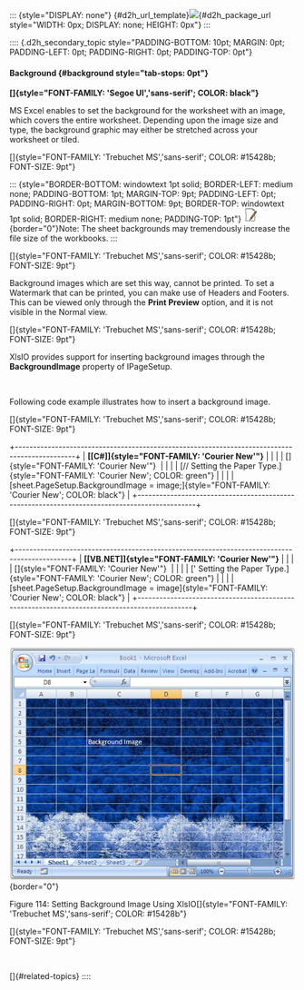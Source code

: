 ::: {style="DISPLAY: none"}
[](ms-xhelp:///?Id=d2h_url_template){#d2h_url_template}![](!package_url!){#d2h_package_url style="WIDTH: 0px; DISPLAY: none; HEIGHT: 0px"}
:::

:::: {.d2h_secondary_topic style="PADDING-BOTTOM: 10pt; MARGIN: 0pt; PADDING-LEFT: 0pt; PADDING-RIGHT: 0pt; PADDING-TOP: 0pt"}
#### Background {#background style="tab-stops: 0pt"}

**[]{style="FONT-FAMILY: 'Segoe UI','sans-serif'; COLOR: black"}** 

MS Excel enables to set the background for the worksheet with an image, which covers the entire worksheet. Depending upon the image size and type, the background graphic may either be stretched across your worksheet or tiled.

[]{style="FONT-FAMILY: 'Trebuchet MS','sans-serif'; COLOR: #15428b; FONT-SIZE: 9pt"} 

::: {style="BORDER-BOTTOM: windowtext 1pt solid; BORDER-LEFT: medium none; PADDING-BOTTOM: 1pt; MARGIN-TOP: 9pt; PADDING-LEFT: 0pt; PADDING-RIGHT: 0pt; MARGIN-BOTTOM: 9pt; BORDER-TOP: windowtext 1pt solid; BORDER-RIGHT: medium none; PADDING-TOP: 1pt"}
![](ImagesExt/image47_1.jpg){border="0"}Note: The sheet backgrounds may tremendously increase the file size of the workbooks.
:::

[]{style="FONT-FAMILY: 'Trebuchet MS','sans-serif'; COLOR: #15428b; FONT-SIZE: 9pt"} 

Background images which are set this way, cannot be printed. To set a Watermark that can be printed, you can make use of Headers and Footers. This can be viewed only through the **Print Preview** option, and it is not visible in the Normal view.

[]{style="FONT-FAMILY: 'Trebuchet MS','sans-serif'; COLOR: #15428b; FONT-SIZE: 9pt"} 

XlsIO provides support for inserting background images through the **BackgroundImage** property of IPageSetup.

 

Following code example illustrates how to insert a background image.

[]{style="FONT-FAMILY: 'Trebuchet MS','sans-serif'; COLOR: #15428b; FONT-SIZE: 9pt"} 

+----------------------------------------------------------------------------------------------+
| **[\[C#\]]{style="FONT-FAMILY: 'Courier New'"}**                                             |
|                                                                                              |
| []{style="FONT-FAMILY: 'Courier New'"}                                                       |
|                                                                                              |
| [// Setting the Paper Type.]{style="FONT-FAMILY: 'Courier New'; COLOR: green"}               |
|                                                                                              |
| [sheet.PageSetup.BackgroundImage = image;]{style="FONT-FAMILY: 'Courier New'; COLOR: black"} |
+----------------------------------------------------------------------------------------------+

[]{style="FONT-FAMILY: 'Trebuchet MS','sans-serif'; COLOR: #15428b; FONT-SIZE: 9pt"} 

+---------------------------------------------------------------------------------------------+
| **[\[VB.NET\]]{style="FONT-FAMILY: 'Courier New'"}**                                        |
|                                                                                             |
| []{style="FONT-FAMILY: 'Courier New'"}                                                      |
|                                                                                             |
| [\' Setting the Paper Type.]{style="FONT-FAMILY: 'Courier New'; COLOR: green"}              |
|                                                                                             |
| [sheet.PageSetup.BackgroundImage = image]{style="FONT-FAMILY: 'Courier New'; COLOR: black"} |
+---------------------------------------------------------------------------------------------+

[]{style="FONT-FAMILY: 'Trebuchet MS','sans-serif'; COLOR: #15428b; FONT-SIZE: 9pt"} 

![](ImagesExt/image47_122.jpg){border="0"}

Figure 114: Setting Background Image Using XlsIO[]{style="FONT-FAMILY: 'Trebuchet MS','sans-serif'; COLOR: #15428b"}

[]{style="FONT-FAMILY: 'Trebuchet MS','sans-serif'; COLOR: #15428b; FONT-SIZE: 9pt"} 

 

[]{#related-topics}
::::
